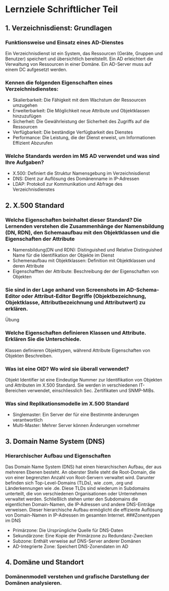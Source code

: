 # Lernziele Schriftlicher Teil

## 1. Verzeichnisdienst: Grundlagen
### Funktionsweise und Einsatz eines AD-Dienstes
Ein Verzeichnisdienst ist ein System, das Ressourcen (Geräte, Gruppen und Benutzer) speichert und übersichtlich bereitstellt. Ein AD erleichtert die Verwaltung von Ressourcen in einer Domäne. Ein AD-Server muss auf einem DC aufgesetzt werden.
### Kennen die folgenden Eigenschaften eines Verzeichnisdienstes:
* Skalierbarkeit: Die Fähigkeit mit dem Wachstum der Ressourcen umzugehen
* Erweiterbarkeit: Die Möglichkeit neue Attribute und Objektklassen hinzuzufügen
* Sicherheit: Die Gewährleistung der Sicherheit des Zugriffs auf die Ressourcen
* Verfügbarkeit: Die beständige Verfügbarkeit des Dienstes
* Performance: Die Leistung, die der Dienst erweist, um Informationen Effizient Abzurufen
### Welche Standards werden im MS AD verwendet und was sind Ihre Aufgaben?
* X.500: Definiert die Struktur Namensgebung im Verzeichnisdienst
* DNS: Dient zur Auflösung des Domänenname in IP-Adressen
* LDAP: Protokoll zur Kommunikation und Abfrage des Verzeichnisdienstes

## 2. X.500 Standard
### Welche Eigenschaften beinhaltet dieser Standard? Die Lernenden verstehen die Zusammenhänge der Namensbildung (DN, RDN), den Schemaaufbau mit den Objektklassen und die Eigenschaften der Attribute  
* Namensbildung(DN und RDN): Distinguished und Relative Distinguished Name für die Identifikation der Objekte im Dienst 
* Schemenaufbau mit Objektklassen: Definition mit Objektklassen und deren Attribute
* Eigenschafften der Attribute: Beschreibung der der Eigenschaften von Objekten
### Sie sind in der Lage anhand von Screenshots im AD-Schema-Editor oder Attribut-Editor Begriffe (Objektbezeichnung, Objektklasse, Attributbezeichnung und Attributwert) zu erklären.
Übung
### Welche Eigenschaften definieren Klassen und Attribute. Erklären Sie die Unterschiede. 
Klassen definieren Objekttypen, während Attribute Eigenschaften von Objekten Beschreiben.
### Was ist eine OID? Wo wird sie überall verwendet? 
Objekt Identifier ist eine Eindeutige Nummer zur Identifikation von Objekten und Attributen im X.500 Standard. Sie werden in verschiedenen IT-Bereichen verwendet, einschliesslich Sec. Zertifikaten und SNMP-MIBs.
### Was sind Replikationsmodelle im X.500 Standard
* Singlemaster: Ein Server der für eine Bestimmte änderungen verantwortlich
* Multi-Master: Mehrer Server können Änderungen vornehmer

## 3. Domain Name System (DNS)
### Hierarchischer Aufbau und Eigenschaften
Das Domain Name System (DNS) hat einen hierarchischen Aufbau, der aus mehreren Ebenen besteht. An oberster Stelle steht die Root-Domain, die von einer begrenzten Anzahl von Root-Servern verwaltet wird. Darunter befinden sich Top-Level-Domains (TLDs), wie .com, .org und Länderkennungen wie .de. Diese TLDs sind wiederum in Subdomains unterteilt, die von verschiedenen Organisationen oder Unternehmen verwaltet werden. Schließlich stehen unter den Subdomains die eigentlichen Domain-Namen, die IP-Adressen und andere DNS-Einträge verweisen. Dieser hierarchische Aufbau ermöglicht die effiziente Auflösung von Domain-Namen in IP-Adressen im gesamten Internet.
###Zonentypen im DNS
* Primärzone: Die Ursprüngliche Quelle für DNS-Daten
* Sekundärzone: Eine Kopie der Primärzone zu Redundanz-Zwecken
* Subzone: Enthält verweise auf DNS-Server anderer Domänen
* AD-Integrierte Zone: Speichert DNS-Zonendaten im AD

## 4. Domäne und Standort

### Domänenmodell verstehen und grafische Darstellung der Domänen analysieren.
